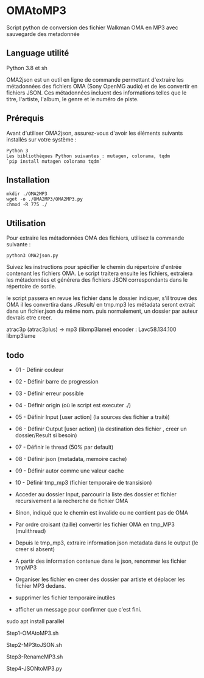 # OMAtoMP3
Script python de conversion des fichier Walkman OMA en MP3 avec sauvegarde des metadonnée

## Language utilité
Python 3.8 et sh

OMA2json est un outil en ligne de commande permettant d'extraire les métadonnées des fichiers OMA (Sony OpenMG audio) et de les convertir en fichiers JSON. Ces métadonnées incluent des informations telles que le titre, l'artiste, l'album, le genre et le numéro de piste.

## Prérequis

Avant d'utiliser OMA2json, assurez-vous d'avoir les éléments suivants installés sur votre système :

	Python 3
	Les bibliothèques Python suivantes : mutagen, colorama, tqdm
	`pip install mutagen colorama tqdm`

## Installation

```properties
mkdir ./OMA2MP3
wget -o ./OMA2MP3/OMA2MP3.py
chmod -R 775 ./ 
```

## Utilisation

Pour extraire les métadonnées OMA des fichiers, utilisez la commande suivante :

`python3 OMA2json.py`

Suivez les instructions pour spécifier le chemin du répertoire d'entrée contenant les fichiers OMA. 
Le script traitera ensuite les fichiers, extraiera les métadonnées et générera des fichiers JSON correspondants dans le répertoire de sortie.

le script passera en revue les fichier dans le dossier indiquer, s'il trouve des OMA
il les convertira dans ./Result/ en tmp.mp3
les métadata seront extrait dans un fichier.json du même nom.
puis 
normalement, un dossier par auteur devrais etre creer.

atrac3p (atrac3plus) -> mp3 (libmp3lame)
encoder         : Lavc58.134.100 libmp3lame

## todo
- 01 - Définir couleur
- 02 - Définir barre de progression
- 03 - Définir erreur possible
- 04 - Définir origin (où le script est executer ./)
- 05 - Définir Input [user action] (la sources des fichier a traité)
- 06 - Définir Output [user action] (la destination des fichier , creer un dossier/Result si besoin)
- 07 - Définir le thread (50% par default)
- 08 - Définir json (metadata, memoire cache)
- 09 - Définir autor comme une valeur cache 
- 10 - Définir tmp_mp3 (fichier temporaire de transision)

- Acceder au dossier Input, parcourir la liste des dossier et fichier recursivement a la recherche de fichier OMA
- Sinon, indiqué que le chemin est invalide ou ne contient pas de OMA
- Par ordre croisant (taille) convertir les fichier OMA en tmp_MP3 (mulithread)

- Depuis le tmp_mp3, extraire information json metadata dans le output (le creer si absent)

- A partir des information contenue dans le json, renommer les fichier tmpMP3

- Organiser les fichier en creer des dossier par artiste et déplacer les fichier MP3 dedans.
- supprimer les fichier temporaire inutiles
- afficher un message pour confirmer que c'est fini.

sudo apt install parallel

Step1-OMAtoMP3.sh

Step2-MP3toJSON.sh

Step3-RenameMP3.sh

Step4-JSONtoMP3.py





